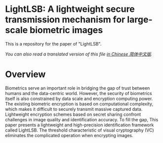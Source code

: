 # LightLSB: A lightweight secure transmission mechanism for large-scale biometric images
<!-- -------------------------------------------------------- -->
This is a repository for the paper of "LightLSB". 

*You can also read a translated version of this file [in Chinese 简体中文版](README_cn.md).*

# Overview
<!-- -------------------------------------------------------- -->
Biometrics serve an important role in bridging the gap of trust between humans and the data-centric world. However, the security of biometrics itself is also constrained by data scale and encryption computing power.
The existing biometric encryption is based on computational complexity, which makes it difficult to securely transmit massive captured data. Lightweight encryption schemes based on secret sharing confront challenges in image quality and identification accuracy. To fill the gap,
This paper presents a lightweight and high-precision identification framework called LightLSB. The threshold characteristic of visual cryptography (VC) eliminates the complicated operation when encrypting images.
